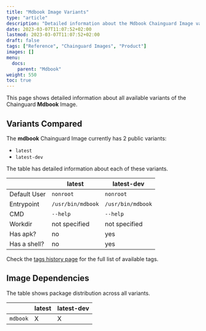```yaml
---
title: "Mdbook Image Variants"
type: "article"
description: "Detailed information about the Mdbook Chainguard Image variants"
date: 2023-03-07T11:07:52+02:00
lastmod: 2023-03-07T11:07:52+02:00
draft: false
tags: ["Reference", "Chainguard Images", "Product"]
images: []
menu:
  docs:
    parent: "Mdbook"
weight: 550
toc: true
---
```


This page shows detailed information about all available variants of the Chainguard **Mdbook** Image.

## Variants Compared
The **mdbook** Chainguard Image currently has 2 public variants: 

- `latest`
- `latest-dev`

The table has detailed information about each of these variants.

|              | latest            | latest-dev        |
|--------------|-------------------|-------------------|
| Default User | `nonroot`         | `nonroot`         |
| Entrypoint   | `/usr/bin/mdbook` | `/usr/bin/mdbook` |
| CMD          | `--help`          | `--help`          |
| Workdir      | not specified     | not specified     |
| Has apk?     | no                | yes               |
| Has a shell? | no                | yes               |

Check the [tags history page](/chainguard/chainguard-images/reference/mdbook/tags_history/) for the full list of available tags.
## Image Dependencies
The table shows package distribution across all variants.

|          | latest | latest-dev |
|----------|--------|------------|
| `mdbook` | X      | X          |
